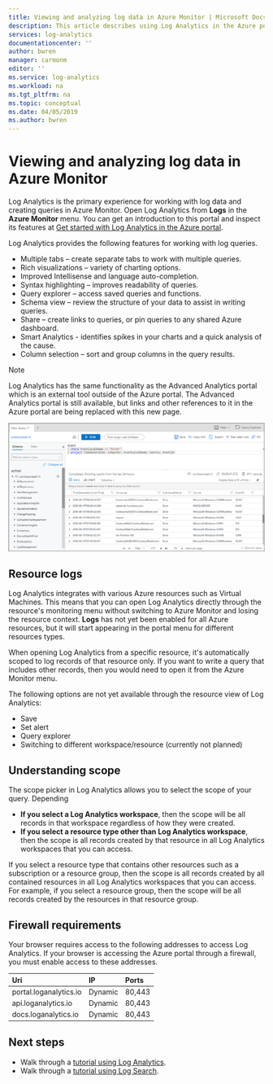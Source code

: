 ```yaml
---
title: Viewing and analyzing log data in Azure Monitor | Microsoft Docs
description: This article describes using Log Analytics in the Azure portal to create and edit log queries in Azure Monitor.
services: log-analytics
documentationcenter: ''
author: bwren
manager: carmonm
editor: ''
ms.service: log-analytics
ms.workload: na
ms.tgt_pltfrm: na
ms.topic: conceptual
ms.date: 04/05/2019
ms.author: bwren
---
```


# Viewing and analyzing log data in Azure Monitor
Log Analytics is the primary experience for working with log data and creating queries in Azure Monitor. Open Log Analytics from **Logs** in the **Azure Monitor** menu. You can get an introduction to this portal and inspect its features at [Get started with Log Analytics in the Azure portal](get-started-portal.md).

Log Analytics provides the following features for working with log queries.

* Multiple tabs – create separate tabs to work with multiple queries.
* Rich visualizations – variety of charting options.
* Improved Intellisense and language auto-completion.
* Syntax highlighting – improves readability of queries. 
* Query explorer – access saved queries and functions.
* Schema view – review the structure of your data to assist in writing queries.
* Share – create links to queries, or pin queries to any shared Azure dashboard.
* Smart Analytics - identifies spikes in your charts and a quick analysis of the cause.
* Column selection – sort and group columns in the query results.

> [!NOTE]
> Log Analytics has the same functionality as the Advanced Analytics portal which is an external tool outside of the Azure portal. The Advanced Analytics portal is still available, but links and other references to it in the Azure portal are being replaced with this new page.

![Log Analytics](media/portals/log-analytics.png)

## Resource logs
Log Analytics integrates with various Azure resources such as Virtual Machines. This means that you can open Log Analytics directly through the resource's monitoring menu without switching to Azure Monitor and losing the resource context. **Logs** has not yet been enabled for all Azure resources, but it will start appearing in the portal menu for different resources types.

When opening Log Analytics from a specific resource, it's automatically scoped to log records of that resource only.   If you want to write a query that includes other records, then you would need to open it from the Azure Monitor menu.

The following options are not yet available through the resource view of Log Analytics:

- Save
- Set alert
- Query explorer
- Switching to different workspace/resource (currently not planned)

## Understanding scope 
The scope picker in Log Analytics allows you to select the scope of your query. Depending 

- **If you select a Log Analytics workspace**, then the scope will be all records in that workspace regardless of how they were created.
- **If you select a resource type other than Log Analytics workspace**, then the scope is all records created by that resource in all Log Analytics workspaces that you can access. 

If you select a resource type that contains other resources such as a subscription or a resource group, then the scope is all records created by all contained resources in all Log Analytics workspaces that you can access. For example, if you select a resource group, then the scope will be all records created by the resources in that resource group. 




## Firewall requirements
Your browser requires access to the following addresses to access Log Analytics.  If your browser is accessing the Azure portal through a firewall, you must enable access to these addresses.

| Uri | IP | Ports |
|:---|:---|:---|
| portal.loganalytics.io | Dynamic | 80,443 |
| api.loganalytics.io    | Dynamic | 80,443 |
| docs.loganalytics.io   | Dynamic | 80,443 |


## Next steps

- Walk through a [tutorial using Log Analytics](../../azure-monitor/log-query/get-started-portal.md).
- Walk through a [tutorial using Log Search](../../azure-monitor/learn/tutorial-viewdata.md).

